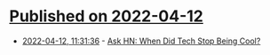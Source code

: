 # [Published on 2022-04-12](index.md)

* [2022-04-12, 11:31:36](https://news.ycombinator.com/item?id=31001155) - [Ask HN: When Did Tech Stop Being Cool?](https://news.ycombinator.com/item?id=31001155)
